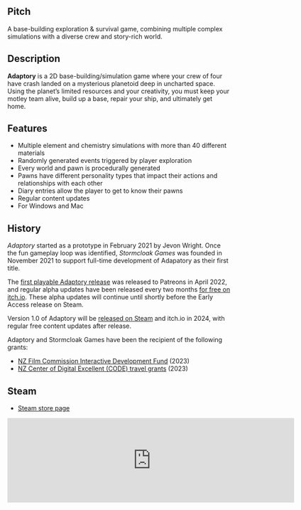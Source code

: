 ## Pitch

A base-building exploration & survival game, combining multiple complex simulations with a diverse crew and story-rich world.

## Description

**Adaptory** is a 2D base-building/simulation game where your crew of four have crash landed on a mysterious planetoid deep in uncharted space. Using the planet’s limited resources and your creativity, you must keep your motley team alive, build up a base, repair your ship, and ultimately get home.

## <a name="features"></a>Features

- Multiple element and chemistry simulations with more than 40 different materials
- Randomly generated events triggered by player exploration
- Every world and pawn is procedurally generated
- Pawns have different personality types that impact their actions and relationships with each other
- Diary entries allow the player to get to know their pawns
- Regular content updates
- For Windows and Mac

## <a name="history"></a>History

_Adaptory_ started as a prototype in February 2021 by Jevon Wright.
Once the fun gameplay loop was identified,
_Stormcloak Games_ was founded in November 2021 to support full-time development of
Adapatory as their first title.

The [first playable Adaptory release](https://stormcloak.games/2022/04/30/first-playable-release)
was released to Patreons in April 2022, and regular alpha updates have been released
every two months [for free on itch.io](https://soundasleepful.itch.io/adaptory).
These alpha updates will continue until shortly before the Early Access release on Steam.

Version 1.0 of Adaptory will be [released on Steam](https://store.steampowered.com/app/2201620/Adaptory/)
and itch.io in 2024, with regular free content updates after release.

Adaptory and Stormcloak Games have been the recipient of the following grants:

* [NZ Film Commission Interactive Development Fund](https://www.nzfilm.co.nz/news/interactive-development-fund-annoucement-0) (2023)
* [NZ Center of Digital Excellent (CODE) travel grants](https://www.nz-code.nz/) (2023)

## <a name="steam"></a>Steam

* [Steam store page](https://store.steampowered.com/app/2201620/Adaptory/)

<iframe src="https://store.steampowered.com/widget/2201620/" frameborder="0" width="646" height="190"></iframe>
